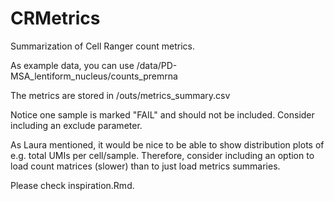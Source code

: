 # CRMetrics
Summarization of Cell Ranger count metrics. 

As example data, you can use /data/PD-MSA_lentiform_nucleus/counts_premrna

The metrics are stored in <SAMPLE>/outs/metrics_summary.csv

Notice one sample is marked "FAIL" and should not be included. Consider including an exclude parameter.

As Laura mentioned, it would be nice to be able to show distribution plots of e.g. total UMIs per cell/sample. Therefore, consider including an option to load count matrices (slower) than to just load metrics summaries.

Please check inspiration.Rmd.
